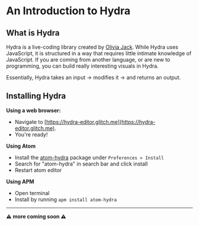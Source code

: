 # An Introduction to Hydra

## What is Hydra
Hydra is a live-coding library created by [Olivia Jack](https://github.com/ojack). While Hydra uses JavaScript, it is structured in a way that requires little intimate knowledge of JavaScript. If you are coming from another language, or are new to programming, you can build really interesting visuals in Hydra.

Essentially, Hydra takes an input → modifies it → and returns an output.

## Installing Hydra

**Using a web browser:**
* Navigate to [https://hydra-editor.glitch.me](https://hydra-editor.glitch.me).
* You're ready!

**Using Atom**
* Install the [atom-hydra](https://github.com/ojack/atom-hydra) package under ``Preferences > Install``
* Search for "atom-hydra" in search bar and click install
* Restart atom editor

**Using APM**
* Open terminal
* Install by running ``apm install atom-hydra``

--------------

**⚠️ more coming soon ⚠️**
